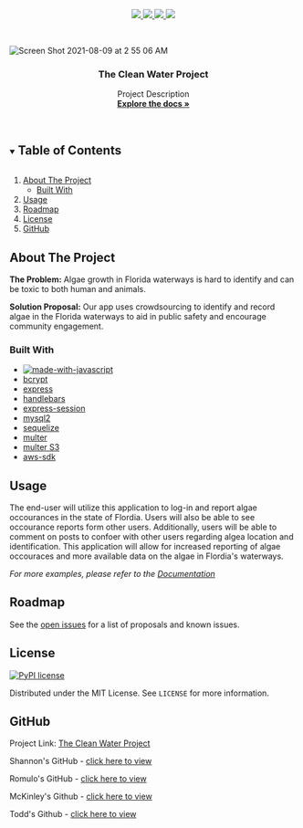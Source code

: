 <p align="center">
  <a href="https://github.com/shannonjburris/Clean_water_project/graphs/contributors" alt="Contributors">
    <img src="https://img.shields.io/badge/Contributors-4-green" />
  </a>
  <a href="https://github.com/shannonjburris/Clean_water_project/issues" alt="Contributors">
    <img src="https://img.shields.io/github/issues/shannonjburris/Clean_water_project" />
  </a>
  <a href="https://www.mit.edu/~amini/LICENSE.md" alt="Contributors">
    <img src="https://img.shields.io/github/license/shannonjburris/Clean_water_project" />
  </a>
  <a href="https://github.com/shannonjburris/Clean_water_project" alt="Contributors">
    <img src="https://img.shields.io/github/forks/shannonjburris/Clean_water_project" />
  </a>
</p>

<br />

![Screen Shot 2021-08-09 at 2 55 06 AM](https://user-images.githubusercontent.com/85806673/128670030-19a5de45-dec7-41c8-9a09-ec7a755ed26f.jpg)


  <h3 align="center"> The Clean Water Project</h3>

  <p align="center">
    Project Description
    <br />
    <a href="https://github.com/shannonjburris/Clean_water_project"><strong>Explore the docs »</strong></a>
    <br />
    <br />
  </p>
</p>



<!-- TABLE OF CONTENTS -->
<details open="open">
  <summary><h2 style="display: inline-block">Table of Contents</h2></summary>
  <ol>
    <li>
      <a href="#about-the-project">About The Project</a>
      <ul>
        <li><a href="#built-with">Built With</a></li>
      </ul>
    </li>
    </li>
    <li><a href="#usage">Usage</a></li>
    <li><a href="#roadmap">Roadmap</a></li>
    <li><a href="#license">License</a></li>
    <li><a href="#GitHub">GitHub</a></li>
  </ol>
</details>



<!-- ABOUT THE PROJECT -->
## About The Project

**The Problem:** Algae growth in Florida waterways is hard to identify and can be toxic to both human and animals.

**Solution Proposal:** Our app uses crowdsourcing to identify and record algae in the Florida waterways to aid in public safety and encourage community engagement.


### Built With

* [![made-with-javascript](https://img.shields.io/badge/Made%20with-JavaScript-1f425f.svg)](https://www.javascript.com)
* [bcrypt](https://www.npmjs.com/package/bcryptjs)
* [express](https://expressjs.com)
* [handlebars](https://handlebarsjs.com/)
* [express-session](https://www.npmjs.com/package/express-session)
* [mysql2](https://www.npmjs.com/package/mysql2)
* [sequelize](https://www.npmjs.com/package/sequelize)
* [multer](https://www.npmjs.com/package/multer)
* [multer S3](https://www.npmjs.com/package/multer-s3)
* [aws-sdk](https://www.npmjs.com/package/aws-sdk)



## Usage

The end-user will utilize this application to log-in and report algae occourances in the state of Flordia. Users will also be able to see occourance reports form other users. Additionally, users will be able to comment on posts to confoer with other users regarding algea location and identification. This application will allow for increased reporting of algae occouraces and more available data on the algae in Flordia's waterways. 

_For more examples, please refer to the [Documentation](https://github.com/shannonjburris/Clean_water_project)_



## Roadmap

See the [open issues](https://github.com/shannonjburris/Clean_water_project/issues) for a list of proposals and known issues.



## License

[![PyPI license](https://img.shields.io/pypi/l/ansicolortags.svg)](https://www.mit.edu/~amini/LICENSE.md)


Distributed under the MIT License. See `LICENSE` for more information.



## GitHub

Project Link: [The Clean Water Project](https://github.com/shannonjburris/Clean_water_project)

Shannon's GitHub - [click here to view](https://github.com/shannonjburris) 

Romulo's GitHub - [click here to view](https://github.com/krooksoma) 

McKinley's Github - [click here to view](https://github.com/mcfulmer13)

Todd's Github - [click here to view](https://github.com/Thetodd7)

